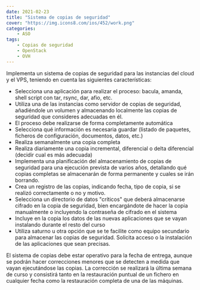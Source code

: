 ```yaml
---
date: 2021-02-23
title: "Sistema de copias de seguridad"
cover: "https://img.icons8.com/ios/452/work.png"
categories: 
    - ASO
tags:
    - Copias de seguridad
    - OpenStack
    - OVH
---
```


Implementa un sistema de copias de seguridad para las instancias del cloud y el VPS, teniendo en cuenta las siguientes características:

* Selecciona una aplicación para realizar el proceso: bacula, amanda, shell script con tar, rsync, dar, afio, etc.
* Utiliza una de las instancias como servidor de copias de seguridad, añadiéndole un volumen y almacenando localmente las copias de seguridad que consideres adecuadas en él.
* El proceso debe realizarse de forma completamente automática
* Selecciona qué información es necesaria guardar (listado de paquetes, ficheros de configuración, documentos, datos, etc.)
* Realiza semanalmente una copia completa
* Realiza diariamente una copia incremental, diferencial o delta diferencial (decidir cual es más adecuada)
* Implementa una planificación del almacenamiento de copias de seguridad para una ejecución prevista de varios años, detallando qué copias completas se almacenarán de forma permanente y cuales se irán borrando.
* Crea un registro de las copias, indicando fecha, tipo de copia, si se realizó correctamente o no y motivo.
* Selecciona un directorio de datos "críticos" que deberá almacenarse cifrado en la copia de seguridad, bien encargándote de hacer la copia manualmente o incluyendo la contraseña de cifrado en el sistema
* Incluye en la copia los datos de las nuevas aplicaciones que se vayan instalando durante el resto del curso
* Utiliza saturno u otra opción que se te facilite como equipo secundario para almacenar las copias de seguridad. Solicita acceso o la instalación de las aplicaciones que sean precisas.

El sistema de copias debe estar operativo para la fecha de entrega, aunque se podrán hacer correcciones menores que se detecten a medida que vayan ejecutándose las copias. La corrección se realizará la última semana de curso y consistirá tanto en la restauración puntual de un fichero en cualquier fecha como la restauración completa de una de las máquinas.


